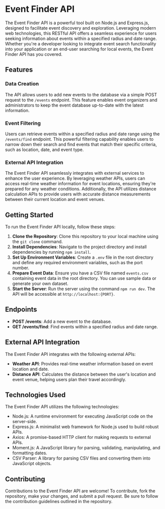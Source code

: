 # Event Finder API

The Event Finder API is a powerful tool built on Node.js and Express.js, designed to facilitate event discovery and exploration. Leveraging modern web technologies, this RESTful API offers a seamless experience for users seeking information about events within a specified radius and date range. Whether you're a developer looking to integrate event search functionality into your application or an end-user searching for local events, the Event Finder API has you covered.

## Features

### Data Creation
The API allows users to add new events to the database via a simple POST request to the `/events` endpoint. This feature enables event organizers and administrators to keep the event database up-to-date with the latest information.

### Event Filtering
Users can retrieve events within a specified radius and date range using the `/events/find` endpoint. This powerful filtering capability enables users to narrow down their search and find events that match their specific criteria, such as location, date, and event type.

### External API Integration
The Event Finder API seamlessly integrates with external services to enhance the user experience. By leveraging weather APIs, users can access real-time weather information for event locations, ensuring they're prepared for any weather conditions. Additionally, the API utilizes distance calculation APIs to provide users with accurate distance measurements between their current location and event venues.

## Getting Started

To run the Event Finder API locally, follow these steps:

1. **Clone the Repository**: Clone this repository to your local machine using the `git clone` command.
2. **Install Dependencies**: Navigate to the project directory and install dependencies by running `npm install`.
3. **Set Up Environment Variables**: Create a `.env` file in the root directory and define any required environment variables, such as the port number.
4. **Prepare Event Data**: Ensure you have a CSV file named `events.csv` containing event data in the root directory. You can use sample data or generate your own dataset.
5. **Start the Server**: Run the server using the command `npm run dev`. The API will be accessible at `http://localhost:{PORT}`.

## Endpoints

- **POST /events**: Add a new event to the database.
- **GET /events/find**: Find events within a specified radius and date range.

## External API Integration

The Event Finder API integrates with the following external APIs:

- **Weather API**: Provides real-time weather information based on event location and date.
- **Distance API**: Calculates the distance between the user's location and event venue, helping users plan their travel accordingly.

## Technologies Used

The Event Finder API utilizes the following technologies:

- Node.js: A runtime environment for executing JavaScript code on the server-side.
- Express.js: A minimalist web framework for Node.js used to build robust APIs.
- Axios: A promise-based HTTP client for making requests to external APIs.
- Moment.js: A JavaScript library for parsing, validating, manipulating, and formatting dates.
- CSV Parser: A library for parsing CSV files and converting them into JavaScript objects.

## Contributing

Contributions to the Event Finder API are welcome! To contribute, fork the repository, make your changes, and submit a pull request. Be sure to follow the contribution guidelines outlined in the repository.

